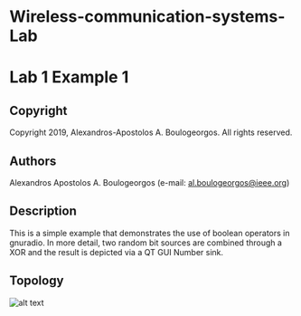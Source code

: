 # Wireless-communication-systems-Lab
# Lab 1 Example 1

## Copyright
Copyright 2019, Alexandros-Apostolos A. Boulogeorgos. All rights reserved.

## Authors
Alexandros Apostolos A. Boulogeorgos (e-mail: al.boulogeorgos@ieee.org)

## Description  
This is a simple example that demonstrates the use of boolean operators in gnuradio. In more detail, two random bit sources are combined through a XOR and the result is depicted via a QT GUI Number sink.

## Topology

![alt text](https://github.com/aboulogeorgos/Wireless-communication-systems-Lab/blob/master/Lab0/Example1/BooleanOperators.grc.png?raw=true)
